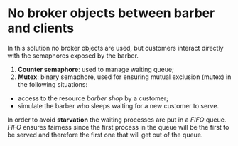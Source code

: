 # No broker objects between barber and clients

In this solution no broker objects are used, but customers interact directly
with the semaphores exposed by the barber.

1. **Counter semaphore**: used to manage waiting queue;
2. **Mutex**: binary semaphore, used for ensuring mutual exclusion (mutex) in
the following situations:
  * access to the resource *barber shop* by a customer;
  * simulate the barber who sleeps waiting for a new customer to serve.

In order to avoid __starvation__ the waiting processes are put in a *FIFO*
queue. *FIFO* ensures fairness since the first process in the queue will be the
first to be served and therefore the first one that will get out of the queue.

